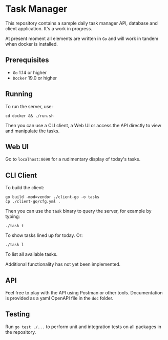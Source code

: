 # Task Manager

This repository contains a sample daily task manager API, database and client application. It's a work in progress.

At present moment all elements are written in `Go` and will work in tandem when docker is installed.

## Prerequisites

- `Go` 1.14 or higher
- `Docker` 19.0 or higher

## Running

To run the server, use:

```
cd docker && ./run.sh
```

Then you can use a CLI client, a Web UI or access the API directly to view
and manipulate the tasks.

## Web UI

Go to `localhost:8690` for a rudimentary display of today's tasks.

## CLI Client

To build the client:

```
go build -mod=vendor ./client-go -o tasks
cp ./client-go/cfg.yml .
```

Then you can use the `task` binary to query the server, for example by typing:

```
./task t
```

To show tasks lined up for today. Or:

```
./task l
```

To list all available tasks.

Additional functionality has not yet been implemented.

## API

Feel free to play with the API using Postman or other tools. Documentation is
provided as a yaml OpenAPI file in the `doc` folder.

## Testing

Run `go test ./...` to perform unit and integration tests on all packages in the repository.

